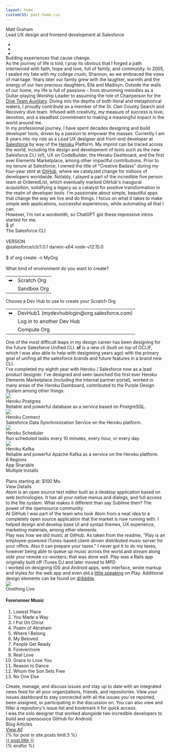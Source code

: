 ```yaml
---
layout: home
customCSS: post-home.css
---
```


<div class="welcome text-center">
    <div class="mb-3 text-5xl md:text-7xl lg:text-8xl uppercase lg:tracking-widest font-light">Matt Graham</div>
    <div class="text-red-500 font-serif text-xl md:text-2xl tracking-wide m-3">Lead UX design and frontend development at Salesforce</div>
    <ul class="flex items-center my-6">
      <li class="mx-4">
        <a href="http://twitter.com/mattgraham" target="_blank">
          <div class="icon-x h-12 md:h-12 w-12 md:w-12"></div>
        </a>
      </li>
      <li class="mx-4">
        <a href="http://github.com/mattgraham" target="_blank">
          <div class="icon-github h-12 md:h-12 w-12 md:w-12"></div>
        </a>
      </li>
      <li class="mx-4">
        <a href="http://dribbble.com/mattgraham" target="_blank">
          <div class="icon-dribbble h-12 md:h-12 w-12 md:w-12"></div>
        </a>
      </li>
    </ul>
</div>

<div id="about" class="p-4 mb-12">  
  <div class="max-w-screen-lg	mx-auto py-8">
    <div class="text-5xl my-12 font-serif	 text-center">Building experiences that cause change.</div>
    <div class="text-2xl leading-9 mb-6 max-w-prose mx-auto">
      As the journey of life is told, I pray  its obvious that I forged a path intertwined with faith, hope and love, full of family, and community. In 2005, I sealed my fate with my college crush, Shannon, as we embraced the vows of marriage. Years later our family grew with the laughter, warmth and the energy of our two precious daughters, Ella and Madisyn. Outside the walls of our home, my life is full of passions – from strumming melodies as a Guitar-playing Worship Leader to assuming the role of Chairperson for the <a href="https://diveteamauxiliary.org" target="_blank">Dive Team Auxiliary</a>. Diving into the depths of both literal and metaphorical waters, I proudly contribute as a member of the St. Clair County Search and Recovery dive team. Infused with creativity, my measure of success is love, devotion, and a steadfast commitment to making a meaningful impact in the world around me.
    </div>
    <div class="text-2xl leading-9 mb-6 max-w-prose mx-auto">
      In my professional journey, I have spent decades designing and build developer tools, driven by a passion to empower the masses. Currently I am 8 years into my role as a Lead UX designer and front-end developer at <a href="https://salesforce.com" target="_blank">Salesforce</a> by way of the <a href="https://heroku.com" target="_blank">Heroku</a> Platform. My imprint can be traced across the world, including the design and development of tools such as the new Salesforce CLI (sf), UX on CodeBuilder, the Heroku Dashboard, and the first ever Elements Marketplace, among other impactful contributions. Prior to my tenure at Salesforce, I owned the title of "Creative Badass" during my four-year stint at <a href="https://github.com" target="_blank">GitHub</a>, where we catalyzed change for millions of developers worldwide. Notably, I played a part of the incredible five person team at OrderedList, which eventually marked GitHub's inaugural acquisition, solidifying a legacy as a catalyst for positive transformation in the realm of developer tools. I'm passionate about simple, beautiful apps that change the way we live and do things. I focus on what it takes to make simple web applications, successful experiences, while automating all that I can.
    </div>
    <div class="text-2xl leading-9 mb-6 max-w-prose mx-auto">
      However, I'm not a wordsmith, so ChatGPT got these impressive intros started for me.
    </div>
  </div>
</div>

<div class="bg-black/90" id="salesforce-cli">
  <div class="w-full max-w-screen-2xl mx-auto grid lg:grid-cols-2 lg:gap-4">
    <div class="text-white font-mono text-sm bg-black p-12 lg:mt-12 order-1 lg:order-0 overflow-hidden">
      <div><span class="text-blue-500">$</span> sf</div>
      <div>The Salesforce CLI</div>
      <br/>
      <div class="font-bold mb-2">VERSION</div>
      <div>@salesforce/cli/1.0.1 darwin-x64 node-v12.15.0</div>
      <br/>
      <div><span class="text-blue-500">$</span> sf org create -n MyOrg</div>
      <br/>
      <div class="font-bold mb-2">What kind of environment do you want to create?</div>
      <table class="mb-4">
        <tr>
          <td class="">➡ </td>
          <td class="ph1">Scratch Org</td>
        </tr>
        <tr>
          <td class=""></td>
          <td class="ph1">Sandbox Org</td>
        </tr>
      </table>
      <div class="font-bold mb-2">Choose a Dev Hub to use to create your Scratch Org</div>
      <table class="mb-4">
        <tr>
          <td class="">➡ </td>
          <td class="ph1">DevHub1 (mydevhublogin@org.salesforce.com)</td>
        </tr>
        <tr>
          <td class=""></td>
          <td class="ph1">Log in to another Dev Hub</td>
        </tr>
        <tr>
          <td class=""></td>
          <td class="ph1">Compute Org</td>
        </tr>
      </table>
    </div>
    <div class="w-50 p-8 flex flex-col text-center order-0 lg:order-1">
      <div class="flex-auto"></div>
      <img src="/assets/images/heroku/logo-salesforce.svg" alt="" class="h-24 mb-4">
      <div class="text-white/80 max-w-prose text-lg">One of the most difficult leaps in my design career has been designing for the future Salesforce Unified CLI. <strong>sf</strong> is a new cli (built on top of OCLIF, which I was also able to help with designning years ago) with the primary goal of unifing all the salesforce brands and future features in a brand new CLI.</div>
      <div class="flex-auto"></div>
    </div>
  </div>
</div>

<div class="bg-gradient-to-r from-[#4e61a8] to-[#6d4a92] py-12" id="salesforce-cli">
  <div class="w-full max-w-screen-2xl mx-auto grid lg:grid-cols-2 gap-4">
    <div class="w-50 p-8 flex flex-col text-center">
      <div class="flex-auto"></div>
        <div class="flex items-center mx-auto mb-6">
          <img src="/assets/images/heroku/logo-heroku.svg" class="h-12" alt="">
          <div class="w-4"></div>
          <img src="/assets/images/heroku/logo-salesforce.svg" class="h-12" alt="">
        </div>
      <div class="text-white/80 mb-4 max-w-prose text-lg mx-auto">
        I've completed my eighth year with Heroku / Salesforce now as a lead product designer. I've designed and seen launched the first ever Heroku Elements Marketplace (including the internal partner portal), worked in many areas of the Heroku Dashboard, contributed to the Purple Design System among other things.
      </div>
      <div class="flex-auto"></div>
    </div>
    <div class="w-50 grid lg:grid-cols-2 gap-4 py-12 px-4">
      <div class="max-w-lg mx-auto bg-white/90 rounded shadow-xl p-4 text-center">
        <img class="h-16 w-16 mx-auto my-3" src="/assets/images/heroku/herokuPostgres.png">
        <div class="font-bold text-violet-900 my-1">Heroku Postgres</div>
        <div class="text-gray-600 text-sm">Reliable and powerful database as a service based on PostgreSQL.</div>
      </div>
      <div class="max-w-lg mx-auto bg-white/90 rounded shadow-xl p-4 text-center">
        <img class="h-16 w-16 mx-auto my-3" src="/assets/images/heroku/herokuConnect.png">
        <div class="font-bold text-violet-900 my-1">Heroku Connect</div>
        <div class="text-gray-600 text-sm">Salesforce Data Synchronization Service on the Heroku platform.</div>
      </div>
      <div class="max-w-lg mx-auto bg-white/90 rounded shadow-xl p-4 text-center">
        <img class="h-16 w-16 mx-auto my-3" src="/assets/images/heroku/herokuScheduler.png">
        <div class="font-bold text-violet-900 my-1">Heroku Scheduler</div>
        <div class="text-gray-600 text-sm">Run scheduled tasks every 10 minutes, every hour, or every day. </div>
      </div>
      <div class="max-w-lg mx-auto bg-white/90 rounded shadow-xl p-4 text-center relative">
        <img class="h-16 w-16 mx-auto my-3" src="/assets/images/heroku/herokuKafka.png">
        <div class="font-bold text-violet-900 my-1">Heroku Kafka</div>
        <div class="text-gray-600 text-sm">Reliable and powerful Apache Kafka as a service on the Heroku platform.</div>
        <div class="bg-violet-900/90 absolute top-0 right-0 left-0 bottom-0 flex flex-col p-4 text-sm rounded">
          <div class="flex-auto"></div>
          <div class="text-white lh-copy text-sm">
            <div class="font-bold">6 Regions</div>
            <div class="font-bold">App Sharable</div>
            <div class="font-bold">Multiple Installs</div>
            <br/>
            <div class="">Plans starting at: <span class="font-bold">$100 Mo.</span></div>
          </div>
          <div class="flex-auto"></div>
          <div class="">
            <div class="bg-white rounded-sm p-2 text-violet-900">View Details</div>
          </div>
        </div>
      </div>
    </div>
  </div>
</div>

<div class="bg-gradient-to-r from-[#EFEAE1] to-[#EFEAE1] overflow-hidden p-12">
  <div class="w-full max-w-screen-2xl mx-auto grid lg:grid-cols-2 gap-4">
    <div>
      <img src="assets/images/atom.png" alt="" class="w-50 lg:-mb-24 mb-12">
    </div>
    <div class="flex flex-col text-lg">
      <div class="flex-auto"></div>
      <img src="assets/images/atom-logo.svg" class="mb-12 h-16" alt="">
      <div class="mb-4">
        Atom is an open source text editor built as a desktop application based on web technologies. It has all your native menus and dialogs, and full access to the file system. What makes it different than say Sublime then? The power of the opensource community.
      </div>
      <div class="mb-4">
        At GitHub I was part of the team who took Atom from a neat idea to a completely open source application that the market is now running with. I helped design and develop base UI and syntax themes, UX experience, marketing materials, among other elements.
      </div>
      <div class="flex-auto"></div>
    </div>
  </div>
</div>

<div class="play bg-gradient-radial from-[#531E3A] to-[#33284D] overflow-hidden px-12 py-24">
  <div class="w-full max-w-screen-2xl mx-auto grid lg:grid-cols-2 gap-4">  
    <div class="flex flex-col text-left text-white py-12 md:pr-12 text-lg">
      <div class="flex-auto"></div>
      <div>
        <img src="assets/images/play-logo.png" class="mx-auto h-20 mb-12 mx-auto" alt="">
        <div class="mb-4 max-w-prose mx-auto">
          Play was how we did music at GitHub. As taken from the readme, "Play is an employee-powered iTunes-based client-driven distributed music server for your office. Also it can prepare your taxes." I never got it to do my taxes, however being able to queue up music across the world and stream along side your remote co-workers; that was done well. Play was a Rails app originally built off iTunes DJ and later moved to MPD
        </div>
        <div class="mb-4 max-w-prose mx-auto">
          I worked on designing iOS and Android apps, web interface, wrote markup and styles for the web app and even did a <a href="https://speakerdeck.com/mattgraham/github-play" target="_blank">little speaking</a> on Play. Additional design elements can be found on <a href="https://dribbble.com/mattgraham/projects/212617-Play" target="_blank">dribbble</a>.
        </div>
      </div>
      <div class="flex-auto"></div>
    </div>
    <div class="text-left grid md:grid-cols-2 gap-4">
      <div class="flex flex-col">
        <div class="flex-auto"></div>
        <img src="assets/images/510Smm7LcEL._SS500_.jpg" class="rounded shadow-lg border border-black" />
        <div class="flex-auto"></div>
      </div>
      <div class="md:pl-8 flex flex-col">
        <div class='flex-auto'></div>
        <div class="text-3xl text-white font-serif mb-1">Onething Live</div>
        <h4 class="text-fuchsia-500 mb-3">Forerunner Music</h4>
        <ol class="list-decimal list-inside	p-0 m-0">
          <li class="p-0 m-0 text-white hover:text-fuchsia-500">Lowest Place</li>
          <li class="p-0 m-0 text-white hover:text-fuchsia-500">You Made a Way</li>
          <li class="p-0 m-0 text-white hover:text-fuchsia-500">I Put On Christ</li>
          <li class="p-0 m-0 text-white hover:text-fuchsia-500">Psalm of Abraham</li>
          <li class="p-0 m-0 text-white hover:text-fuchsia-500">Where I Belong</li>
          <li class="p-0 m-0 text-white hover:text-fuchsia-500">My Beloved</li>
          <li class="p-0 m-0 text-white hover:text-fuchsia-500">People Get Ready</li>
          <li class="p-0 m-0 text-white hover:text-fuchsia-500">Forevermore</li>
          <li class="p-0 m-0 text-white hover:text-fuchsia-500">Real Love</li>
          <li class="p-0 m-0 text-white hover:text-fuchsia-500">Grace to Love You</li>
          <li class="p-0 m-0 text-white hover:text-fuchsia-500">Reason to Dance</li>
          <li class="p-0 m-0 text-white hover:text-fuchsia-500">Whom the Son Sets Free</li>
          <li class="p-0 m-0 text-white hover:text-fuchsia-500">No One Else</li>
        </ol>
        <div class='flex-auto'></div>
      </div>
    </div>
  </div>
</div>

<div class="play bg-gradient-radial from-[#531E3A] to-[#33284D] overflow-hidden px-12 py-24 github-android">
  <div class="w-full max-w-screen-2xl mx-auto grid lg:grid-cols-2 gap-4">
    <div class="portfolio-item-demo">
        <img src="assets/images/android-demo.png" alt="" class="mx-auto">
    </div>
    <div class="order-0 lg:order-1 flex flex-col text-left text-white py-12 text-lg">
      <div class="flex-auto"></div>
      <img src="assets/images/githubandroid-logo.svg" class="h-16 mx-auto mb-6" alt="">
      <div class="mb-4 max-w-prose mx-auto">
        Create, manage, and discuss issues and stay up to date with an integrated news feed for all your organizations, friends, and repositories. View your issues dashboard to stay connected with all the issues you've reported, been assigned, or participating in the discussion on. You can also view and filter a repository's issue list and bookmark it for quick access.
      </div>
      <div class="mb-4 max-w-prose mx-auto">
        I was the solo designer that worked alongside two incredible developers to build and opensource GitHub for Android.
      </div>
      <div class="flex-auto"></div>
    </div>
  </div>
</div>

<div class="bg-zinc-900 py-24 px-6 text-center">
  <div class="mx-auto w-full max-w-screen-2xl flex items-center mb-12">
    <div class="text-3xl text-white font-serif">Blog Articles</div>
    <div class="flex-auto"></div>
    <a href="/articles.html" class="rounded border-blue-500 border px-2 py-1 no-underline">View All</a>
  </div>

  <div class="grid grid-cols-1 lg:grid-cols-3 gap-6 text-center mx-auto w-full max-w-screen-2xl">
    {% for post in site.posts limit:3 %}
      <a href="{{ post.url }}" class="text-white no-underline">
        <img src="{{ post.thumb }}" alt="" class="rounded">
        <div class="my-3 text-xl">{{ post.title }}</div>
      </a>
    {% endfor %}
  </div>
</div>
